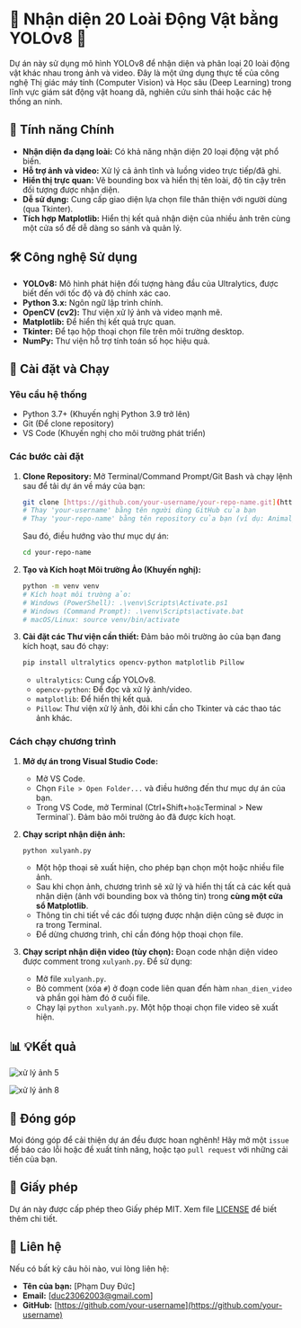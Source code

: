 # 🦁 Nhận diện 20 Loài Động Vật bằng YOLOv8 🐾

Dự án này sử dụng mô hình YOLOv8 để nhận diện và phân loại 20 loài động vật khác nhau trong ảnh và video. Đây là một ứng dụng thực tế của công nghệ Thị giác máy tính (Computer Vision) và Học sâu (Deep Learning) trong lĩnh vực giám sát động vật hoang dã, nghiên cứu sinh thái hoặc các hệ thống an ninh.

## 🌟 Tính năng Chính

* **Nhận diện đa dạng loài:** Có khả năng nhận diện 20 loại động vật phổ biến.
* **Hỗ trợ ảnh và video:** Xử lý cả ảnh tĩnh và luồng video trực tiếp/đã ghi.
* **Hiển thị trực quan:** Vẽ bounding box và hiển thị tên loài, độ tin cậy trên đối tượng được nhận diện.
* **Dễ sử dụng:** Cung cấp giao diện lựa chọn file thân thiện với người dùng (qua Tkinter).
* **Tích hợp Matplotlib:** Hiển thị kết quả nhận diện của nhiều ảnh trên cùng một cửa sổ để dễ dàng so sánh và quản lý.

## 🛠️ Công nghệ Sử dụng

* **YOLOv8:** Mô hình phát hiện đối tượng hàng đầu của Ultralytics, được biết đến với tốc độ và độ chính xác cao.
* **Python 3.x:** Ngôn ngữ lập trình chính.
* **OpenCV (cv2):** Thư viện xử lý ảnh và video mạnh mẽ.
* **Matplotlib:** Để hiển thị kết quả trực quan.
* **Tkinter:** Để tạo hộp thoại chọn file trên môi trường desktop.
* **NumPy:** Thư viện hỗ trợ tính toán số học hiệu quả.

## 🚀 Cài đặt và Chạy

### Yêu cầu hệ thống

* Python 3.7+ (Khuyến nghị Python 3.9 trở lên)
* Git (Để clone repository)
* VS Code (Khuyến nghị cho môi trường phát triển)

### Các bước cài đặt

1.  **Clone Repository:**
    Mở Terminal/Command Prompt/Git Bash và chạy lệnh sau để tải dự án về máy của bạn:
    ```bash
    git clone [https://github.com/your-username/your-repo-name.git](https://github.com/your-username/your-repo-name.git)
    # Thay 'your-username' bằng tên người dùng GitHub của bạn
    # Thay 'your-repo-name' bằng tên repository của bạn (ví dụ: Animal_Detection_YOLOv8)
    ```
    Sau đó, điều hướng vào thư mục dự án:
    ```bash
    cd your-repo-name
    ```

2.  **Tạo và Kích hoạt Môi trường Ảo (Khuyến nghị):**
    ```bash
    python -m venv venv
    # Kích hoạt môi trường ảo:
    # Windows (PowerShell): .\venv\Scripts\Activate.ps1
    # Windows (Command Prompt): .\venv\Scripts\activate.bat
    # macOS/Linux: source venv/bin/activate
    ```

3.  **Cài đặt các Thư viện cần thiết:**
    Đảm bảo môi trường ảo của bạn đang kích hoạt, sau đó chạy:
    ```bash
    pip install ultralytics opencv-python matplotlib Pillow
    ```
    * `ultralytics`: Cung cấp YOLOv8.
    * `opencv-python`: Để đọc và xử lý ảnh/video.
    * `matplotlib`: Để hiển thị kết quả.
    * `Pillow`: Thư viện xử lý ảnh, đôi khi cần cho Tkinter và các thao tác ảnh khác.

### Cách chạy chương trình

1.  **Mở dự án trong Visual Studio Code:**
    * Mở VS Code.
    * Chọn `File > Open Folder...` và điều hướng đến thư mục dự án của bạn.
    * Trong VS Code, mở Terminal (Ctrl+Shift+` hoặc `Terminal > New Terminal`). Đảm bảo môi trường ảo đã được kích hoạt.

2.  **Chạy script nhận diện ảnh:**
    ```bash
    python xulyanh.py
    ```
    * Một hộp thoại sẽ xuất hiện, cho phép bạn chọn một hoặc nhiều file ảnh.
    * Sau khi chọn ảnh, chương trình sẽ xử lý và hiển thị tất cả các kết quả nhận diện (ảnh với bounding box và thông tin) trong **cùng một cửa sổ Matplotlib**.
    * Thông tin chi tiết về các đối tượng được nhận diện cũng sẽ được in ra trong Terminal.
    * Để dừng chương trình, chỉ cần đóng hộp thoại chọn file.

3.  **Chạy script nhận diện video (tùy chọn):**
    Đoạn code nhận diện video được comment trong `xulyanh.py`. Để sử dụng:
    * Mở file `xulyanh.py`.
    * Bỏ comment (xóa `#`) ở đoạn code liên quan đến hàm `nhan_dien_video` và phần gọi hàm đó ở cuối file.
    * Chạy lại `python xulyanh.py`. Một hộp thoại chọn file video sẽ xuất hiện.

## 📊 💡Kết quả

![xử lý ảnh 5](https://github.com/user-attachments/assets/1ef41a6b-acf2-4611-9a7d-a24fa2eb3add)

![xử lý ảnh 8](https://github.com/user-attachments/assets/28fa8d21-a12c-4cdc-9a78-358bcfbf4000)
## 🤝 Đóng góp

Mọi đóng góp để cải thiện dự án đều được hoan nghênh! Hãy mở một `issue` để báo cáo lỗi hoặc đề xuất tính năng, hoặc tạo `pull request` với những cải tiến của bạn.

## 📄 Giấy phép

Dự án này được cấp phép theo Giấy phép MIT. Xem file [LICENSE](LICENSE) để biết thêm chi tiết.

## 📧 Liên hệ

Nếu có bất kỳ câu hỏi nào, vui lòng liên hệ:

* **Tên của bạn:** [Phạm Duy Đức]
* **Email:** [duc23062003@gmail.com]
* **GitHub:** [https://github.com/your-username](https://github.com/your-username)
